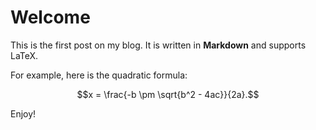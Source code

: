 # Welcome

This is the first post on my blog. It is written in **Markdown** and supports LaTeX.

For example, here is the quadratic formula:

$$x = \frac{-b \pm \sqrt{b^2 - 4ac}}{2a}.$$

Enjoy!
